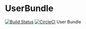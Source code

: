 # UserBundle

[![Build Status](https://travis-ci.org/rybakdigital/UserBundle.svg?branch=master)](https://travis-ci.org/rybakdigital/UserBundle)
[![CircleCI](https://circleci.com/gh/rybakdigital/UserBundle/tree/master.svg?style=svg)](https://circleci.com/gh/rybakdigital/UserBundle/tree/master)
User Bundle
